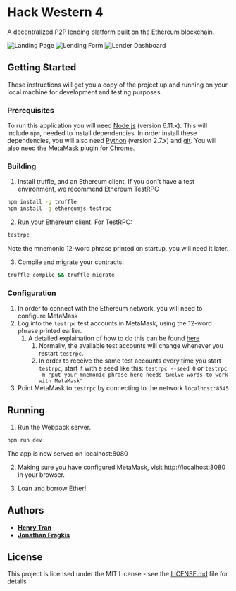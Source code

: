 # Hack Western 4
A decentralized P2P lending platform built on the Ethereum blockchain.

![Landing Page](https://imgur.com/RPFIUuH.png)
![Lending Form](https://imgur.com/yyKY4Vz.png)
![Lender Dashboard](https://imgur.com/XL3JHjQ.png)

## Getting Started

These instructions will get you a copy of the project up and running on your local machine for development and testing purposes.

### Prerequisites
To run this application you will need [Node.js](https://nodejs.org) (version 6.11.x). This will include `npm`, needed
to install dependencies. In order install these dependencies, you will also need [Python](https://www.python.org) (version 2.7.x) and
[git](https://git-scm.com/downloads). You will also need the [MetaMask](https://metamask.io/) plugin for Chrome.

### Building

1. Install truffle, and an Ethereum client. If you don't have a test environment, we recommend Ethereum TestRPC
  ```bash
  npm install -g truffle
  npm install -g ethereumjs-testrpc
  ```
  
2. Run your Ethereum client. For TestRPC:
  ```bash
  testrpc
  ```
Note the mnemonic 12-word phrase printed on startup, you will need it later.

3. Compile and migrate your contracts.
  ```bash
  truffle compile && truffle migrate
  ```
  
### Configuration
1. In order to connect with the Ethereum network, you will need to configure MetaMask
2. Log into the `testrpc` test accounts in MetaMask, using the 12-word phrase printed earlier.
    1. A detailed explaination of how to do this can be found [here](http://truffleframework.com/docs/advanced/truffle-with-metamask#using-the-browser-extension)
        1. Normally, the available test accounts will change whenever you restart `testrpc`.
        2. In order to receive the same test accounts every time you start `testrpc`, start it with a seed like this: `testrpc --seed 0` or `testrpc -m "put your mnemonic phrase here needs twelve words to work with MetaMask"`
3. Point MetaMask to `testrpc` by connecting to the network `localhost:8545` 

## Running

1. Run the Webpack server.
  ```bash
  npm run dev
  ```
The app is now served on localhost:8080

2. Making sure you have configured MetaMask, visit http://localhost:8080 in your browser.

3. Loan and borrow Ether!

## Authors

* **[Henry Tran](https://github.com/hnrytrn)**
* **[Jonathan Fragkis](https://github.com/jfragg)**

## License

This project is licensed under the MIT License - see the [LICENSE.md](LICENSE.md) file for details
